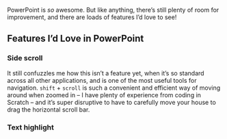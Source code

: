 PowerPoint is *so* awesome. But like anything, there’s still plenty of room for improvement, and there are loads of features I’d love to see!


## Features I’d Love in PowerPoint

### Side scroll
It still confuzzles me how this isn’t a feature yet, when it’s so standard across all other applications, and is one of the most useful tools for navigation. `shift` + `scroll` is such a convenient and efficient way of moving around when zoomed in – I have plenty of experience from coding in Scratch – and it’s super disruptive to have to carefully move your house to drag the horizontal scroll bar.

### Text highlight

